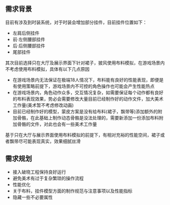 ## 需求背景
目前有涉及到时装系统，对于时装会增加部分挂件，目前挂件位置如下：
- 左肩后侧挂件
- 前·左侧腰部挂件
- 后·后侧腰部挂件
- 尾部挂件

其次目前选择只在大厅及展示界面下针对裙子，披风使用布料模拟，在游戏场景内不考虑使用布料模拟，具体有以下几点原因
- 在游戏场景内无法保证在极端18人情况下，布料能有良好的性能表现，即便是有使用策略前提下，游戏场景内不可控的角色操作也可能会产生性能热点
- 在游戏场景内，角色动作众多，交互情况复杂，如需要保证每个动作都有良好的布料表现效果，势必会需要修改大量目前已经制作好的动作文件，加大美术工作量(美术暂不考虑修改动画)
- 目前已经制作好的模型，蒙皮方案是没有给布料(裙子，飘带等)添加额外的附加骨骼，在此基础上制作动态骨骼是没法处理的，需要新添加一份添加布料附加骨骼的文件，对此也会有一些美术工作量

基于只在大厅与展示界面使用布料模拟的前提下，有相对充裕的性能空间，裙子或者飘带尽可能表现真实，效果细腻丝滑

## 需求规划
- 接入破晓工程保持良好运行
- 避免美术有过于复杂繁琐的操作流程
- 性能优化
- 关于布料，挂件模型方面的制作规范与注意事项以及性能指标
- 隐藏一些不必要属性